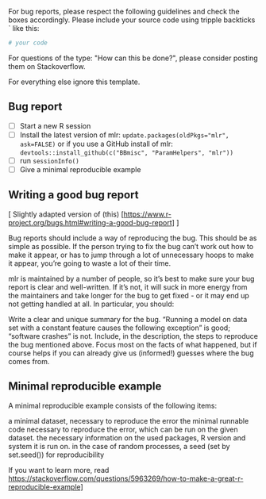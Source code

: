 For bug reports, please respect the following guidelines and check the boxes accordingly.
Please include your source code using tripple backticks ` like this:


```r
# your code
```


For questions of the type: "How can this be done?", please consider posting them on Stackoverflow.

For everything else ignore this template.

## Bug report

- [ ] Start a new R session
- [ ] Install the latest version of mlr: `update.packages(oldPkgs="mlr", ask=FALSE)` or if you use a GitHub install of mlr: `devtools::install_github(c("BBmisc", "ParamHelpers", "mlr"))`
- [ ] run `sessionInfo()`
- [ ] Give a minimal reproducible example

## Writing a good bug report

[ Slightly adapted version of (this) [https://www.r-project.org/bugs.html#writing-a-good-bug-report] ]

Bug reports should include a way of reproducing the bug. This should be as simple as possible. If the person trying to fix the bug can’t work out how to make it appear, or has to jump through a lot of unnecessary hoops to make it appear, you’re going to waste a lot of their time.

mlr is maintained by a number of people, so it’s best to make sure your bug report is clear and well-written. If it’s not, it will suck in more energy from the maintainers and take longer for the bug to get fixed - or it may end up not getting handled at all. In particular, you should:

Write a clear and unique summary for the bug. “Running a model on data set with a constant feature causes the following exception” is good; “software crashes” is not.
Include, in the description, the steps to reproduce the bug mentioned above.
Focus most on the facts of what happened, but if course helps if you can already give us (informed!) guesses where the bug comes from.

## Minimal reproducible example

A minimal reproducible example consists of the following items:

a minimal dataset, necessary to reproduce the error
the minimal runnable code necessary to reproduce the error, which can be run on the given dataset.
the necessary information on the used packages, R version and system it is run on.
in the case of random processes, a seed (set by set.seed()) for reproducibility

If you want to learn more, read
https://stackoverflow.com/questions/5963269/how-to-make-a-great-r-reproducible-example]
